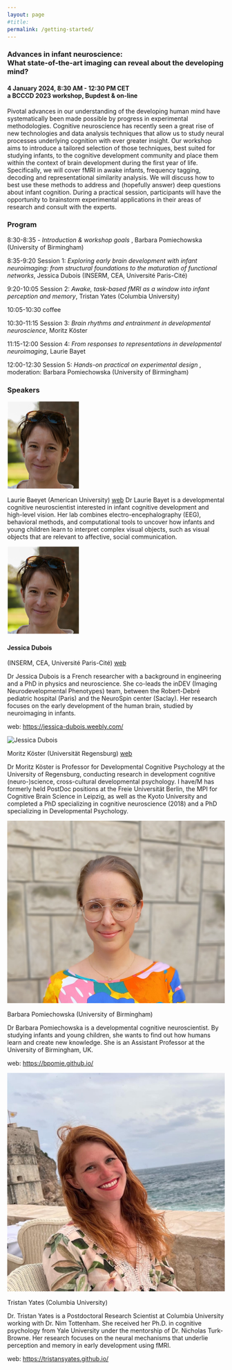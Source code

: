 ```yaml
---
layout: page
#title:  
permalink: /getting-started/
---
```


### Advances in infant neuroscience: <br> What state-of-the-art imaging can reveal about the developing mind?
#### 4 January 2024, 8:30 AM - 12:30 PM CET <br> a BCCCD 2023 workshop, Bupdest & on-line

Pivotal advances in our understanding of the developing human mind have systematically been made possible by progress in experimental methodologies. Cognitive neuroscience has recently seen a great rise of new technologies and data analysis techniques that allow us to study neural processes underlying cognition with ever greater insight. Our workshop aims to introduce a tailored selection of those techniques, best suited for studying infants, to the cognitive development community and place them within the context of brain development during the first year of life. Specifically, we will cover fMRI in awake infants, frequency tagging, decoding and representational similarity analysis. We will discuss how to best use these methods to address and (hopefully answer) deep questions about infant cognition. During a practical session, participants will have the opportunity to brainstorm experimental applications in their areas of research and consult with the experts.

### Program

8:30-8:35 - <i> Introduction & workshop goals </i>, Barbara Pomiechowska (University of Birmingham)

8:35-9:20 Session 1: <i> Exploring early brain development with infant neuroimaging: from structural foundations to the maturation of functional networks</i>, Jessica Dubois (INSERM, CEA, Université Paris-Cité)

9:20-10:05 Session 2: <i> Awake, task-based fMRI as a window into infant perception and memory</i>, Tristan Yates (Columbia University)

10:05-10:30 coffee 

10:30-11:15 Session 3: <i> Brain rhythms and entrainment in developmental neuroscience</i>, Moritz Köster

11:15-12:00 Session 4: <i> From responses to representations in developmental neuroimaging</i>, Laurie Bayet

12:00-12:30 Session 5: <i> Hands-on practical on experimental design </i>, moderation: Barbara Pomiechowska (University of Birmingham)


### Speakers

<img src="/images/jessicadubois.png" alt="Jessica Dubois" class="round-image">

Laurie Baeyet (American University) <a href = "https://www.bayetlab.com/ ">web</a>
Dr Laurie Bayet is a developmental cognitive neuroscientist interested in infant cognitive development and high-level vision. Her lab combines electro-encephalography (EEG), behavioral methods, and computational tools to uncover how infants and young children learn to interpret complex visual objects, such as visual objects that are relevant to affective, social communication.

<img src="/images/jessicadubois.png" alt="Jessica Dubois" class="round-image">

#### Jessica Dubois 
(INSERM, CEA, Université Paris-Cité) <a href = "">web</a>

Dr Jessica Dubois is a French researcher with a background in engineering and a PhD in physics and neuroscience. She co-leads the inDEV (Imaging Neurodevelopmental Phenotypes) team, between the Robert-Debré pediatric hospital (Paris) and the NeuroSpin center (Saclay). Her research focuses on the early development of the human brain, studied by neuroimaging in infants.

web: https://jessica-dubois.weebly.com/

<img src="/images/moritzkoster.jpg" alt="Jessica Dubois" class="round-image">

Moritz Köster (Universität Regensburg) <a href ="https://www.uni-regensburg.de/humanwissenschaften/entwicklungs-und-kognitionspsychologie/home/index.html"> web </a>

Dr Moritz Köster  is Professor for Developmental Cognitive Psychology at the University of Regensburg, conducting research in development cognitive (neuro-)science, cross-cultural developmental psychology. I have/M has formerly held PostDoc positions at the Freie Universität Berlin, the MPI for Cognitive Brain Science in Leipzig, as well as the Kyoto University and completed a PhD specializing in cognitive neuroscience (2018) and a PhD specializing in Developmental Psychology.

<img src="/images/barbarapomiechowska.jpg" alt="Jessica Dubois" class="round-image">

Barbara Pomiechowska (University of Birmingham)

Dr Barbara Pomiechowska is a developmental cognitive neuroscientist. By studying infants and young children, she wants to find out how humans learn and create new knowledge. She is an Assistant Professor at the University of Birmingham, UK.

web: https://bpomie.github.io/ 

<img src="/images/tristanyates.jpeg" alt="Jessica Dubois" class="round-image">

Tristan Yates (Columbia University)

Dr. Tristan Yates is a Postdoctoral Research Scientist at Columbia University working with Dr. Nim Tottenham. She received her Ph.D. in cognitive psychology from Yale University under the mentorship of Dr. Nicholas Turk-Browne. Her research focuses on the neural mechanisms that underlie perception and memory in early development using fMRI.

web: https://tristansyates.github.io/ 